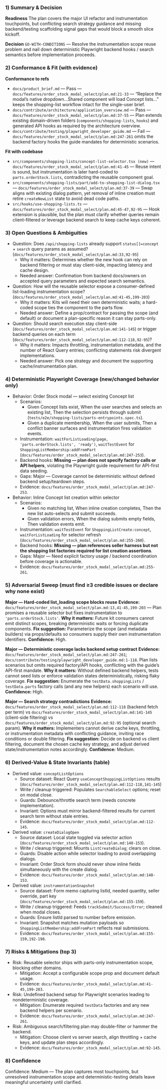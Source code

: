 ### 1) Summary & Decision
**Readiness**
The plan covers the major UI refactor and instrumentation touchpoints, but conflicting search strategy guidance and missing backend/testing scaffolding signal gaps that would block a smooth slice kickoff.

**Decision**
`GO-WITH-CONDITIONS` — Resolve the instrumentation scope reuse problem and nail down deterministic Playwright backend hooks / search semantics before implementation proceeds.

### 2) Conformance & Fit (with evidence)
**Conformance to refs**
- `docs/product_brief.md` — Pass — `docs/features/order_stock_modal_select/plan.md:21-33` — “Replace the modal’s native dropdown…Shared component will load Concept lists…” keeps the shopping-list workflow intact for the single-user brief.
- `docs/contribute/architecture/application_overview.md` — Pass — `docs/features/order_stock_modal_select/plan.md:37-55` — Plan extends existing domain-driven folders (`components/shopping-lists`, `hooks`) and generated API hooks as required by the architecture overview.
- `docs/contribute/testing/playwright_developer_guide.md` — Fail — `docs/features/order_stock_modal_select/plan.md:247-261` omits the backend factory hooks the guide mandates for deterministic scenarios.

**Fit with codebase**
- `src/components/shopping-lists/concept-list-selector.tsx (new)` — `docs/features/order_stock_modal_select/plan.md:41-45` — Reuse intent is sound, but instrumentation is later hard-coded to `parts.orderStock.lists`, contradicting the reusable component goal.
- `src/components/shopping-lists/part/add-to-shopping-list-dialog.tsx` — `docs/features/order_stock_modal_select/plan.md:37-39` — Swap aligns with existing dialog pattern, yet removal of inline creation must retire `createNewList` state to avoid dead code paths.
- `src/hooks/use-shopping-lists.ts` — `docs/features/order_stock_modal_select/plan.md:45-47,92-95` — Hook extension is plausible, but the plan must clarify whether queries remain client-filtered or leverage backend search to keep cache keys coherent.

### 3) Open Questions & Ambiguities
- Question: Does `/api/shopping-lists` already support `status[]=concept` + `search` query params as assumed? (`docs/features/order_stock_modal_select/plan.md:33,92-95`)
  - Why it matters: Determines whether the new hook can rely on backend filtering or must stay client-side, impacting latency and cache design.
  - Needed answer: Confirmation from backend docs/owners on accepted query parameters and expected search semantics.
- Question: How will the reusable selector expose a consumer-defined list-loading instrumentation scope? (`docs/features/order_stock_modal_select/plan.md:41-45,199-203`)
  - Why it matters: Kits will need their own deterministic waits; a hard-coded scope ties the component to the parts flow.
  - Needed answer: Define a prop/contract for passing the scope (and default) or document a plan-specific reason it can stay parts-only.
- Question: Should search execution stay client-side (`docs/features/order_stock_modal_select/plan.md:141-145`) or trigger backend queries on each term (`docs/features/order_stock_modal_select/plan.md:112-118,92-95`)?
  - Why it matters: Impacts throttling, instrumentation metadata, and the number of React Query entries; conflicting statements risk divergent implementations.
  - Needed answer: Pick one strategy and document the supporting cache/instrumentation plan.

### 4) Deterministic Playwright Coverage (new/changed behavior only)
- Behavior: Order Stock modal — select existing Concept list
  - Scenarios:
    - Given Concept lists exist, When the user searches and selects an existing list, Then the selection persists through submit (`tests/e2e/shopping-lists/parts-entrypoints.spec.ts`).
    - Given a duplicate membership, When the user submits, Then a conflict banner surfaces and instrumentation fires validation events.
  - Instrumentation: `waitForListLoading(page, 'parts.orderStock.lists', 'ready')`, `waitTestEvent` for `ShoppingListMembership:addFromPart` (`docs/features/order_stock_modal_select/plan.md:247-253`).
  - Backend hooks: **Missing — plan does not specify factory calls or API helpers**, violating the Playwright guide requirement for API-first data seeding.
  - Gaps: Major — Coverage cannot be deterministic without defined backend setup/teardown steps.
  - Evidence: `docs/features/order_stock_modal_select/plan.md:247-253`.
- Behavior: Inline Concept list creation within selector
  - Scenarios:
    - Given no matching list, When inline creation completes, Then the new list auto-selects and submit succeeds.
    - Given validation errors, When the dialog submits empty fields, Then validation events emit.
  - Instrumentation: `waitTestEvent` for `ShoppingListCreate:concept`, `waitForListLoading` for selector refresh (`docs/features/order_stock_modal_select/plan.md:255-260`).
  - Backend hooks: **Missing — plan references seller harness but not the shopping list factories required for list creation assertions**.
  - Gaps: Major — Need explicit factory usage / backend coordination before coverage is actionable.
  - Evidence: `docs/features/order_stock_modal_select/plan.md:255-261`.

### 5) **Adversarial Sweep (must find ≥3 credible issues or declare why none exist)**
**Major — Hard-coded list_loading scope blocks reuse**
**Evidence:** `docs/features/order_stock_modal_select/plan.md:13,41-45,199-203` — Plan promises a reusable selector but fixes instrumentation to `'parts.orderStock.lists'`.
**Why it matters:** Future kit consumers cannot emit distinct scopes, breaking deterministic waits or forcing duplicate components.
**Fix suggestion:** Parameterize the scope (and metadata builders) via props/defaults so consumers supply their own instrumentation identifiers.
**Confidence:** High.

**Major — Deterministic coverage lacks backend setup contract**
**Evidence:** `docs/features/order_stock_modal_select/plan.md:247-261`; `docs/contribute/testing/playwright_developer_guide.md:1-118`. Plan lists scenarios but omits required factory/API hooks, conflicting with the guide’s API-first mandate.
**Why it matters:** Without defined backend helpers, tests cannot seed lists or enforce validation states deterministically, risking flaky coverage.
**Fix suggestion:** Enumerate the `testData.shoppingLists` / `testData.parts` factory calls (and any new helpers) each scenario will use.
**Confidence:** High.

**Major — Search strategy contradictions**
**Evidence:** `docs/features/order_stock_modal_select/plan.md:112-118` (backend fetch per term) vs `docs/features/order_stock_modal_select/plan.md:141-145` (client-side filtering) vs `docs/features/order_stock_modal_select/plan.md:92-95` (optional search param).
**Why it matters:** Implementers cannot derive cache keys, throttling, or instrumentation metadata with conflicting guidance, inviting race conditions or double filtering.
**Fix suggestion:** Decide on backend vs client filtering, document the chosen cache key strategy, and adjust derived state/instrumentation notes accordingly.
**Confidence:** Medium.

### 6) Derived-Value & State Invariants (table)
- Derived value: `conceptListOptions`
  - Source dataset: React Query `useConceptShoppingListOptions` results (`docs/features/order_stock_modal_select/plan.md:112-118,141-145`)
  - Write / cleanup triggered: Populates `SearchableSelect` options; reset on modal close.
  - Guards: Debounce/throttle search term (needs concrete implementation).
  - Invariant: Options must mirror backend-filtered results for current search term without stale entries.
  - Evidence: `docs/features/order_stock_modal_select/plan.md:112-145`.
- Derived value: `createDialogOpen`
  - Source dataset: Local state toggled via selector action (`docs/features/order_stock_modal_select/plan.md:148-153`).
  - Write / cleanup triggered: Mounts `ListCreateDialog`; clears on close.
  - Guards: Disable action while selector loading to avoid overlapping dialogs.
  - Invariant: Order Stock form should never show inline fields simultaneously with the create dialog.
  - Evidence: `docs/features/order_stock_modal_select/plan.md:148-153`.
- Derived value: `instrumentationSnapshot`
  - Source dataset: Form memo capturing listId, needed quantity, seller override, part key (`docs/features/order_stock_modal_select/plan.md:155-159`).
  - Write / cleanup triggered: Feeds `trackSubmit/Success/Error`; cleaned when modal closes.
  - Guards: Ensure listId parsed to number before emission.
  - Invariant: Snapshot matches mutation payloads so `ShoppingListMembership:addFromPart` reflects real submissions.
  - Evidence: `docs/features/order_stock_modal_select/plan.md:155-159,192-198`.

### 7) Risks & Mitigations (top 3)
- Risk: Reusable selector ships with parts-only instrumentation scope, blocking other domains.
  - Mitigation: Accept a configurable scope prop and document default usage.
  - Evidence: `docs/features/order_stock_modal_select/plan.md:41-45,199-203`.
- Risk: Undefined backend setup for Playwright scenarios leading to nondeterministic coverage.
  - Mitigation: Enumerate required `testData` factories and any new backend helpers per scenario.
  - Evidence: `docs/features/order_stock_modal_select/plan.md:247-261`.
- Risk: Ambiguous search/filtering plan may double-filter or hammer the backend.
  - Mitigation: Choose client vs server search, align throttling + cache keys, and update plan steps accordingly.
  - Evidence: `docs/features/order_stock_modal_select/plan.md:92-145`.

### 8) Confidence
Confidence: Medium — The plan captures most touchpoints, but unresolved instrumentation scope and deterministic-testing details leave meaningful uncertainty until clarified.
